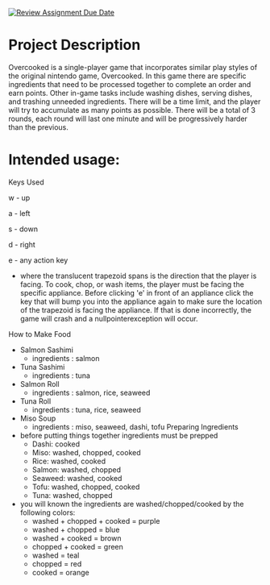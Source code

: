 [![Review Assignment Due Date](https://classroom.github.com/assets/deadline-readme-button-22041afd0340ce965d47ae6ef1cefeee28c7c493a6346c4f15d667ab976d596c.svg)](https://classroom.github.com/a/YxXKqIeT)
# Project Description

Overcooked is a single-player game that incorporates similar play styles of the original nintendo game, Overcooked. In this game there are specific ingredients that need to be processed together to complete an order and earn points. Other in-game tasks include washing dishes, serving dishes, and trashing unneeded ingredients. There will be a time limit, and the player will try to accumulate as many points as possible. There will be a total of 3 rounds, each round will last one minute and will be progressively harder than the previous.

# Intended usage:

Keys Used

w - up

a - left

s - down

d - right

e - any action key
  - where the translucent trapezoid spans is the direction that the player is facing. To cook, chop, or wash items, the player must be facing the specific appliance.
    Before clicking 'e' in front of an appliance click the key that will bump you into the appliance again to make sure the location of the trapezoid is facing the
    appliance. If that is done incorrectly, the game will crash and a nullpointerexception will occur.

How to Make Food
  - Salmon Sashimi
      - ingredients : salmon
  - Tuna Sashimi
      - ingredients : tuna
  - Salmon Roll
      - ingredients : salmon, rice, seaweed
  - Tuna Roll
      - ingredients : tuna, rice, seaweed
  - Miso Soup
      - ingredients : miso, seaweed, dashi, tofu
Preparing Ingredients
  - before putting things together ingredients must be prepped
      - Dashi: cooked
      - Miso: washed, chopped, cooked
      - Rice: washed, cooked
      - Salmon: washed, chopped
      - Seaweed: washed, cooked
      - Tofu: washed, chopped, cooked
      - Tuna: washed, chopped
  - you will known the ingredients are washed/chopped/cooked by the following colors:
      - washed + chopped + cooked = purple
      - washed + chopped = blue
      - washed + cooked = brown
      - chopped + cooked = green
      - washed = teal
      - chopped = red
      - cooked = orange
    
  
